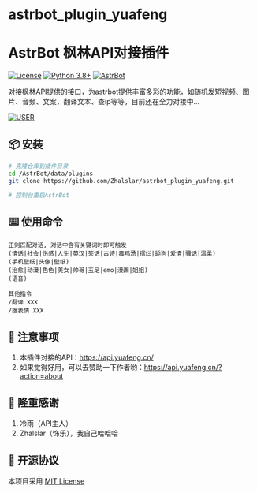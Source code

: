 # astrbot_plugin_yuafeng
# AstrBot 枫林API对接插件

[![License](https://img.shields.io/badge/License-MIT-green.svg)](https://opensource.org/licenses/MIT)
[![Python 3.8+](https://img.shields.io/badge/Python-3.8%2B-blue.svg)](https://www.python.org/)
[![AstrBot](https://img.shields.io/badge/AstrBot-3.4%2B-orange.svg)](https://github.com/Soulter/AstrBot)

对接枫林API提供的接口，为astrbot提供丰富多彩的功能，如随机发短视频、图片、音频、文案，翻译文本、查ip等等，目前还在全力对接中...

[![USER](https://img.shields.io/badge/user-Meguminlove-blue)](https://github.com/Meguminlove)



## 📦 安装

```bash
# 克隆仓库到插件目录
cd /AstrBot/data/plugins
git clone https://github.com/Zhalslar/astrbot_plugin_yuafeng.git

# 控制台重启AstrBot
```

## ⌨️ 使用命令

```plaintext
正则匹配对话, 对话中含有关键词时即可触发
(情话|社会|伤感|人生|英汉|笑话|古诗|毒鸡汤|摆烂|舔狗|爱情|骚话|温柔)
(手机壁纸|头像|壁纸)
(治愈|动漫|色色|美女|帅哥|玉足|emo|漫画|姐姐)
(语音)

```
```plaintext
其他指令
/翻译 XXX
/搜表情 XXX

```
## 📌 注意事项
1. 本插件对接的API：https://api.yuafeng.cn/
2. 如果觉得好用，可以去赞助一下作者哟：https://api.yuafeng.cn/?action=about


## 🤝 隆重感谢
1. 冷雨（API主人）
2. Zhalslar（饰乐），我自己哈哈哈


## 📜 开源协议
本项目采用 [MIT License](LICENSE)

